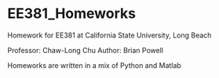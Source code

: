 # EE381_Homeworks
Homework for EE381 at California State University, Long Beach

Professor: Chaw-Long Chu
Author: Brian Powell

Homeworks are written in a mix of Python and Matlab
